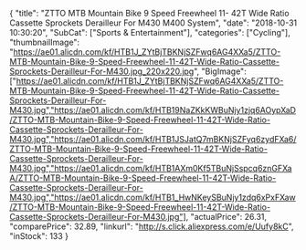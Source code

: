 {
	"title": "ZTTO MTB Mountain Bike 9 Speed Freewheel 11- 42T Wide Ratio Cassette Sprockets Derailleur For M430 M400 System",
	"date": "2018-10-31 10:30:20",
	"SubCat": ["Sports & Entertainment"],
	"categories": ["Cycling"],
	"thumbnailImage": "https://ae01.alicdn.com/kf/HTB1J_ZYtBjTBKNjSZFwq6AG4XXa5/ZTTO-MTB-Mountain-Bike-9-Speed-Freewheel-11-42T-Wide-Ratio-Cassette-Sprockets-Derailleur-For-M430.jpg_220x220.jpg",
	"BigImage": ["https://ae01.alicdn.com/kf/HTB1J_ZYtBjTBKNjSZFwq6AG4XXa5/ZTTO-MTB-Mountain-Bike-9-Speed-Freewheel-11-42T-Wide-Ratio-Cassette-Sprockets-Derailleur-For-M430.jpg","https://ae01.alicdn.com/kf/HTB19NaZKkKWBuNjy1zjq6AOypXaD/ZTTO-MTB-Mountain-Bike-9-Speed-Freewheel-11-42T-Wide-Ratio-Cassette-Sprockets-Derailleur-For-M430.jpg","https://ae01.alicdn.com/kf/HTB1JSJatQ7mBKNjSZFyq6zydFXa6/ZTTO-MTB-Mountain-Bike-9-Speed-Freewheel-11-42T-Wide-Ratio-Cassette-Sprockets-Derailleur-For-M430.jpg","https://ae01.alicdn.com/kf/HTB1AXm0Kf5TBuNjSspcq6znGFXaA/ZTTO-MTB-Mountain-Bike-9-Speed-Freewheel-11-42T-Wide-Ratio-Cassette-Sprockets-Derailleur-For-M430.jpg","https://ae01.alicdn.com/kf/HTB1_HwNKeySBuNjy1zdq6xPxFXaw/ZTTO-MTB-Mountain-Bike-9-Speed-Freewheel-11-42T-Wide-Ratio-Cassette-Sprockets-Derailleur-For-M430.jpg"],
	"actualPrice": 26.31,
	"comparePrice": 32.89,
	"linkurl": "http://s.click.aliexpress.com/e/Uufy8kC",
	"inStock": 133
}
